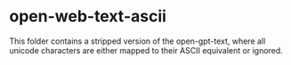 # open-web-text-ascii

This folder contains a stripped version of the open-gpt-text, where all unicode characters are either mapped to their ASCII equivalent or ignored.

